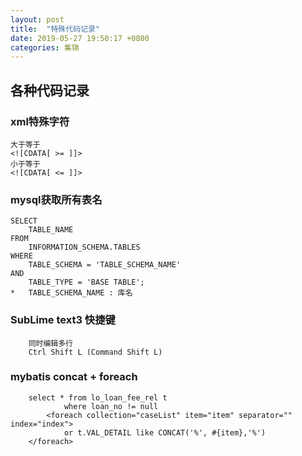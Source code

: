 ```yaml
---
layout: post
title:  "特殊代码记录"
date: 2019-05-27 19:50:17 +0800
categories: 集锦
---
```

## 各种代码记录

### xml特殊字符

````
大于等于
<![CDATA[ >= ]]>
小于等于
<![CDATA[ <= ]]>
````

### mysql获取所有表名

````
SELECT
	TABLE_NAME
FROM
	INFORMATION_SCHEMA.TABLES
WHERE
	TABLE_SCHEMA = 'TABLE_SCHEMA_NAME'
AND 
	TABLE_TYPE = 'BASE TABLE';
*	TABLE_SCHEMA_NAME : 库名         
````

### SubLime text3 快捷键

````
	同时编辑多行
	Ctrl Shift L (Command Shift L) 
````

### mybatis concat + foreach

````
	select * from lo_loan_fee_rel t
        	where loan_no != null
        <foreach collection="caseList" item="item" separator="" index="index">
            or t.VAL_DETAIL like CONCAT('%', #{item},'%')
	</foreach>
````
